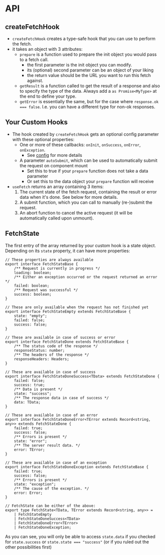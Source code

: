 
# API

## createFetchHook

- `createFetchHook` creates a type-safe hook that you can use to perform the fetch.
- it takes an object with 3 attributes:
  - `prepare` is a function used to prepare the init object you would pass to a fetch call.
    - the first parameter is the init object you can modify.
    - its (optional) second parameter can be an object of your liking
    - the return value should be the URL you want to run this fetch against.
  - `getResult` is a function called to get the result of a response and also to specify the type of the data. Always add a `as Promise<MyType>` at the end to define your type.
  - `getError` is essentially the same, but for the case where `response.ok === false`. I.e. you can have a different type for non-ok responses.


## Your Custom Hooks

- The hook created by `createFetchHook` gets an optional config parameter with these optional properties:
  - One or more of these callbacks: `onInit`, `onSuccess`, `onError`, `onException`.
    - See [config](./config.md) for more details
  - A parameter `autoSubmit`, which can be used to automatically submit the request on component mount
    - Set this to true if your `prepare` function does not take a data parameter
    - Or set this to the data object your `prepare` function will receive
- `useFetch` returns an array containing 3 items:
  1. The current state of the fetch request, containing the result or error data when it's done. See below for more details.
  2. A submit function, which you can call to manually (re-)submit the request.
  3. An abort function to cancel the active request (it will be automatically called upon unmount).


## FetchState

The first entry of the array returned by your custom hook is a state object. Depending on its `state` property, it can have more properties:

```tsx
// These properties are always available
export interface FetchStateBase {
    /** Request is currently in progress */
    loading: boolean;
    /** Either an exception occurred or the request returned an error */
    failed: boolean;
    /** Request was successful */
    success: boolean;
}

// These are only available when the request has not finished yet
export interface FetchStateEmpty extends FetchStateBase {
    state: "empty";
    failed: false;
    success: false;
}

// These are available in case of success or error
export interface FetchStateDone extends FetchStateBase {
    /** The status code of the response */
    responseStatus: number;
    /** The headers of the response */
    responseHeaders: Headers;
}

// These are available in case of success
export interface FetchStateDoneSuccess<TData> extends FetchStateDone {
    failed: false;
    success: true;
    /** Data is present */
    state: "success";
    /** The response data in case of success */
    data: TData;
}

// These are available in case of an error
export interface FetchStateDoneError<TError extends Record<string, any>> extends FetchStateDone {
    failed: true;
    success: false;
    /** Errors is present */
    state: "error";
    /** The server result data. */
    error: TError;
}

// These are available in case of an exception
export interface FetchStateDoneException extends FetchStateBase {
    failed: true;
    success: false;
    /** Errors is present */
    state: "exception";
    /** The cause of the exception. */
    error: Error;
}

// FetchState can be either of the above:
export type FetchState<TData, TError extends Record<string, any>> =
    | FetchStateEmpty
    | FetchStateDoneSuccess<TData>
    | FetchStateDoneError<TError>
    | FetchStateDoneException;
```

As you can see, you will only be able to access `state.data` if you checked for `state.success` or `state.state === "success"` (or if you ruled out the other possibilities first)
